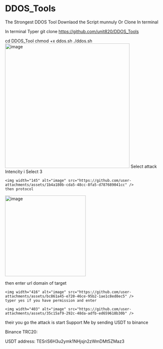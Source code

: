 # DDOS_Tools
The Strongest DDOS Tool 
Downlaod the Script munnuly Or Clone In terminal

In terminal Typer  git clone https://github.com/unit820/DDOS_Tools

cd DDOS_Tool
chmod +x ddos.sh
./ddos.sh
<img width="409" alt="image" src="https://github.com/user-attachments/assets/76cc0a98-75cd-4aa8-a6f0-83ceb845be4f" />
  Select attack Intencity i Select 3

    <img width="145" alt="image" src="https://github.com/user-attachments/assets/1b4a180b-cda5-48cc-8fa5-d787689041cc" />
    then protocol
<img width="265" alt="image" src="https://github.com/user-attachments/assets/7c7e01aa-eae7-4a4f-82a0-b701b497d3b3" />

then enter url domain of target

    <img width="416" alt="image" src="https://github.com/user-attachments/assets/bc861a45-e720-46ce-95b2-1ae1c8ed8ec5" />
    typer yes if you have permission and enter

    <img width="403" alt="image" src="https://github.com/user-attachments/assets/35c15af9-292c-48da-adfb-ed659618b30b" />


their you go the attack is start
 Support Me by sending USDT to binance 

Binance
TRC20:

USDT address: TESriS6H3u2ymk1NHjsjn2zWmDMt5ZMaz3




